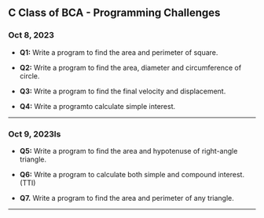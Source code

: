 ## C Class of BCA - Programming Challenges

### Oct 8, 2023

- **Q1:** Write a program to find the area and perimeter of square.

- **Q2:** Write a program to find the area, diameter and circumference of circle.

- **Q3:** Write a program to find the final velocity and displacement. 

- **Q4:** Write a programto calculate simple interest.
__ __
### Oct 9, 2023ls


- **Q5:** Write a program to find the  area and hypotenuse of right-angle triangle.

- **Q6:** Write a program to calculate both simple and compound interest. (TTI)

- **Q7.** Write a program to find the area and perimeter of any triangle.
__ __